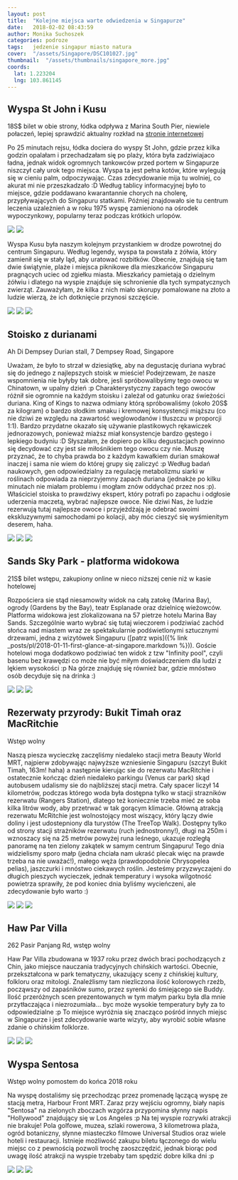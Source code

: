 ```yaml
---
layout: post
title:  "Kolejne miejsca warte odwiedzenia w Singapurze"
date:   2018-02-02 08:43:59
author: Monika Suchoszek
categories: podroze
tags:	jedzenie singapur miasto natura 
cover:  "/assets/Singapore/DSC101027.jpg"
thumbnail:  "/assets/thumbnails/singapore_more.jpg"
coords:
  lat: 1.223204 
  lng: 103.861145
---
```



## Wyspa St John i Kusu

18S$ bilet w obie strony, łódka odpływa z Marina South Pier, niewiele połaczeń, lepiej sprawdzić aktualny rozkład 
na <a href="http://www.islandcruise.com.sg/ferry-schedule/">stronie internetowej</a>

Po 25 minutach rejsu, łódka dociera do wyspy St John, gdzie przez kilka godzin opalałam i przechadzałam się po plaży, która była zadziwiajaco ładna, jednak widok 
ogromnych tankowców przed portem w Singapurze niszczył cały urok tego miejsca. Wyspa ta jest pełna kotów, które wylegują się w cieniu palm, odpoczywając. Czas zdecydowanie
 mija tu wolniej, co akurat mi nie przeszkadzało :D Według tablicy informacyjnej było to miejsce, gdzie poddawano kwarantannie chorych na cholerę, przypływających do 
 Singapuru statkami. Później znajdowało sie tu centrum leczenia uzależnień a w roku 1975 wyspę zamieniono na ośrodek wypoczynkowy, popularny teraz podczas krótkich urlopów.

<img src="/assets/Singapore/DSC101027.jpg" />
<img src="/assets/Singapore/DSC101033.jpg" />

Wyspa Kusu była naszym kolejnym przystankiem w drodze powrotnej do centrum Singapuru. Według legendy, wyspa ta powstała z żółwia, który zamienił się w stały ląd, 
aby uratować rozbitków. Obecnie, znajdują się tam dwie świątynie, plaże i miejsca piknikowe dla mieszkańców Singapuru pragnących uciec od zgiełku miasta. Mieszkańcy
 pamietają o dzielnym żółwiu i dlatego na wyspie znajduje się schronienie dla tych sympatycznych zwierząt. Zauważyłam, że kilka z nich miało skorupy pomalowane na złoto 
 a ludzie wierzą, że ich dotknięcie przynosi szczęście.

<img src="/assets/Singapore/DSC101057.jpg" />
<img src="/assets/Singapore/DSC101064.jpg" />
<img src="/assets/Singapore/DSC101049.jpg" />

## Stoisko z durianami

Ah Di Dempsey Durian stall, 7 Dempsey Road, Singapore

Uważam, że było to strzał w dziesiątkę, aby na degustację duriana wybrać się do jednego z najlepszych stoisk w mieście! Podejrzewam, że nasze wspomnienia nie byłyby
 tak dobre, jesli spróbowalibyśmy tego owocu w Chinatown, w upalny dzień :p Charakterystyczny zapach tego owoców różnił sie ogromnie na każdym stoisku i zależał od gatunku 
 oraz świeżości duriana. King of Kings to nazwa odmiany którą spróbowaliśmy (około 20S$ za kilogram) o bardzo słodkim smaku i kremowej konsystencji miąższu (co nie dziwi
  ze względu na zawartość weglowodanów i tłuszczu w proporcji 1:1). Bardzo przydatne okazało się używanie plastikowych rękawiczek jednorazowych, ponieważ miaższ miał
   konsystencje bardzo gęstego i lepkiego budyniu :D Słyszałam, że dopiero po kilku degustacjach powinno się decydować czy jest sie miłośnikiem tego owocu czy nie. Muszę
    przyznać, że to chyba prawda bo z każdym kawałkiem durian smakował inaczej i sama nie wiem do której grupy się zaliczyć :p Według badań naukowych, gen odpowiedzialny 
    za regulację metabolizmu siarki w roślinach odpowiada za nieprzyjemny zapach duriana (jednakże po kilku minutach nie miałam problemu i mogłam znów oddychać przez
     nos :p). Właściciel stoiska to prawdziwy ekspert, który potrafi po zapachu i odgłosie uderzenia maczetą, wybrać najlepsze owoce. Nie dziwi Nas, że ludzie rezerwują 
tutaj najlepsze owoce i przyjeżdżają je odebrać swoimi ekskluzywnymi samochodami po kolacji, aby móc cieszyć się wyśmienitym deserem, haha.

<img src="/assets/Singapore/DSC100558.jpg" />
<img src="/assets/Singapore/DSC100579.jpg" />
<img src="/assets/Singapore/DSC100581.jpg" />

## Sands Sky Park - platforma widokowa

21S$ bilet wstępu, zakupiony online w nieco niższej cenie niż w kasie hotelowej

Rozpościera sie stąd niesamowity widok na całą zatokę (Marina Bay), ogrody (Gardens by the Bay), teatr Esplanade oraz dzielnicę wieżowców. Platforma widokowa jest 
zlokalizowana na 57 pietrze hotelu Marina Bay Sands. Szczególnie warto wybrać się tutaj wieczorem i podziwiać zachód słońca nad miastem wraz ze spektakularnie podświetlonymi 
sztucznymi drzewami, jedna z wizytówek Singapuru ([patrz wpis]({% link _posts/pl/2018-01-11-first-glance-at-singapore.markdown %})). 
Goście hotelowi moga dodatkowo podziwiać ten widok z tzw "Infinity pool", czyli basenu bez krawędzi co może nie być miłym doświadczeniem dla ludzi z lękiem wysokości :p Na 
górze znajduję się również bar, gdzie mnóstwo osób decyduje się na drinka :)

<img src="/assets/Singapore/DSC100965.jpg" />
<img src="/assets/Singapore/DSC100998.jpg" />
<img src="/assets/Singapore/G1217510.jpg" />

## Rezerwaty przyrody: Bukit Timah oraz MacRitchie

Wstęp wolny

Naszą piesza wycieczkę zaczęliśmy niedaleko stacji metra&nbsp;Beauty World MRT, najpierw zdobywając najwyższe wzniesienie Singapuru (szczyt Bukit Timah, 163m! haha) a 
następnie kierując sie do rezerwatu&nbsp;MacRitchie i ostatecznie kończąc dzień niedaleko parkingu (Venus car park) skąd autobusem udalismy sie do najbliższej stacji metra. 
Cały spacer liczył 14 kilometrów, podczas którego woda była dostępna tylko w stacji strazników rezerwatu (Rangers Station), dlatego też koniecznie trzeba mieć ze soba kilka 
litrów wody, aby przetrwać w tak gorącym klimacie. Główną atrakcją rezerwatu McRitchie jest wolnostojący most wiszący, który lączy dwie doliny i jest udostepniony dla 
turystów (The TreeTop Walk). Dostępny tylko od strony stacji strażników rezerwatu (ruch jednostronny!), długi na 250m i wznoszacy się na 25 metrów powyżej runa leśnego, 
ukazuje rozległą panoramę na ten zielony zakątek w samym centrum Singapuru! Tego dnia widzielismy sporo małp (jedna chciała nam ukraść plecak więc na prawde trzeba na nie 
uważać!), małego węża (prawdopodobnie Chrysopelea pelias), jaszczurki i mnóstwo ciekawych roślin. Jesteśmy przyzwyczajeni do długich pieszych wycieczek, jednak temperatury 
i wysoka wilgotność powietrza sprawiły, że pod koniec dnia byliśmy wycieńczeni, ale zdecydowanie było warto :)

<img src="/assets/Singapore/DSC101164.jpg" />
<img src="/assets/Singapore/DSC101175.jpg" />
<img src="/assets/Singapore/DSC101136.jpg" />

## Haw Par Villa

262 Pasir Panjang Rd, wstęp wolny

Haw Par Villa zbudowana w 1937 roku przez dwóch braci pochodzących z Chin, 
jako miejsce nauczania tradycyjnych chińskich wartości. Obecnie, przekształcona w park tematyczny, ukazujący sceny z chińskiej kultury, folkloru oraz mitologi. 
Znaleźlismy tam niezliczona ilość kolorowych rzeźb, począwszy od zapaśników sumo, przez syrenki do śmiejącego sie Buddy. Ilość przeróżnych scen prezentowanych w 
tym małym parku była dla mnie przytłaczająca i niezrozumiała... byc może wysokie temperatury były za to odpowiedzialne :p To miejsce wyróżnia się znacząco pośród 
innych miejsc w Singapurze i jest zdecydowanie warte wizyty, aby wyrobić sobie własne zdanie o chińskim folklorze.

<img src="/assets/Singapore/DSC101108.jpg" />
<img src="/assets/Singapore/DSC101114.jpg" />
<img src="/assets/Singapore/DSC101119.jpg" />

## Wyspa Sentosa

Wstęp wolny pomostem do końca 2018 roku

Na wyspę dostaliśmy się przechodząc przez promenadę lączącą wyspę ze stacją metra, Harbour Front MRT. Zaraz przy wejściu ogromny, biały napis "Sentosa" na zielonych 
zboczach wzgórza przypomina słynny napis "Hollywood" znajdujący się w Los Angeles :p Na tej wyspie rozrywki atrakcji nie brakuje! Pola golfowe, muzea, szlaki rowerowa, 
3 kilometrowa plaża, ogród botaniczny, słynne miasteczko&nbsp;filmowe&nbsp;Universal Studios oraz wiele hoteli i restauracji. Istnieje możliwość zakupu biletu łączonego
 do wielu miejsc co z pewnością pozwoli trochę zaoszczędzić, jednak biorąc pod uwagę ilość atrakcji na wyspie trzebaby tam spędzić dobre kilka dni :p

<img src="/assets/Singapore/DSC101079.jpg" />
<img src="/assets/Singapore/DSC101092.jpg" />
<img src="/assets/Singapore/DSC101102.jpg" />
